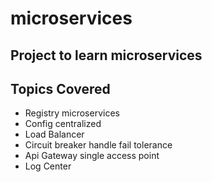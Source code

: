 # microservices
## Project to learn microservices
## Topics Covered
- Registry microservices
- Config centralized
- Load Balancer
- Circuit breaker handle fail tolerance
- Api Gateway single access point
- Log Center
